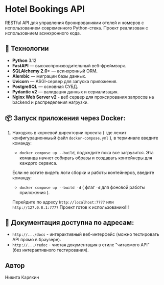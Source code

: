 # Hotel Bookings API

RESTful API для управления бронированиями отелей и номеров с использованием современного Python-стека.
Проект реализован с использовнием асинхронного кода.

## 🚀 Технологии

- **Python** 3.12
- **FastAPI** — высокопроизводительный веб-фреймворк.
- **SQLAlchemy 2.0+** — асинхронный ORM.
- **Alembic** — миграции базы данных.
- **Uvicorn** — ASGI-сервер для запуска приложения.
- **PostgreSQL** — основная СУБД.
- **Pydantic v2** — валидация данных и сериализация.
- **Nginx Web Server v2** - веб сервер для проксирования запросов на backend и распределения нагрузки.

## 📦 Запуск приложения через Docker:

1. Находясь в корневой директории проекта ( где лежит конфигурационныый файл ```docker-compose.yml``` ), в терминале введите команду:
   - ```docker compose up --build```, подождите пока все загрузится.
   Эта команда начнет собирать образы и создавать контейнеры для каждого сервиса.

   Если не хотите видеть логи сборки и работы контейнеров, введите команду:
   - ```docker compose up --build -d``` ( флаг ```-d``` для фоновой работы приложения ).

   Перейдите по адресу ```http://localhost:7777``` или ```http://127.0.0.1:7777```
   Проект готов к использованию!!!

## 📝 Документация доступна по адресам:
- ```http://.../docs``` - интерактивный веб-интерфейс (можно тестировать API прямо в браузере).
- ```http://.../redoc``` - чистая документация в стиле "читаемого API" (без интерактивного тестирования).

## Автор
Никита Карякин
